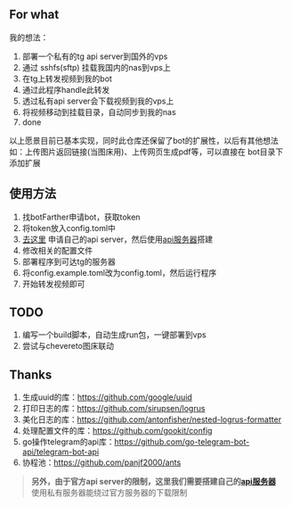 ## For what
我的想法：
1. 部署一个私有的tg api server到国外的vps
2. 通过 sshfs(sftp) 挂载我国内的nas到vps上
3. 在tg上转发视频到我的bot
4. 通过此程序handle此转发
5. 透过私有api server会下载视频到我的vps上
6. 将视频移动到挂载目录，自动同步到我的nas
7. done

以上愿景目前已基本实现，同时此仓库还保留了bot的扩展性，以后有其他想法如：上传图片返回链接(当图床用)、上传网页生成pdf等，可以直接在 bot目录下添加扩展

## 使用方法
1. 找botFarther申请bot，获取token
2. 将token放入config.toml中
3. [去这里](https://core.telegram.org/api/obtaining_api_id) 申请自己的api server，然后使用[api服务器](https://github.com/go-telegram-bot-api/telegram-bot-api)搭建
4. 修改相关的配置文件
5. 部署程序到可达tg的服务器
6. 将config.example.toml改为config.toml，然后运行程序
7. 开始转发视频即可

## TODO
1. 编写一个build脚本，自动生成run包，一键部署到vps
2. 尝试与chevereto图床联动

## Thanks
1. 生成uuid的库：https://github.com/google/uuid
2. 打印日志的库：https://github.com/sirupsen/logrus
3. 美化日志的库：https://github.com/antonfisher/nested-logrus-formatter
4. 处理配置文件的库：https://github.com/gookit/config
5. go操作telegram的api库：https://github.com/go-telegram-bot-api/telegram-bot-api
6. 协程池：https://github.com/panjf2000/ants


> **另外，由于官方api server的限制，这里我们需要搭建自己的[api服务器](https://github.com/go-telegram-bot-api/telegram-bot-api)**  
> 使用私有服务器能绕过官方服务器的下载限制  
